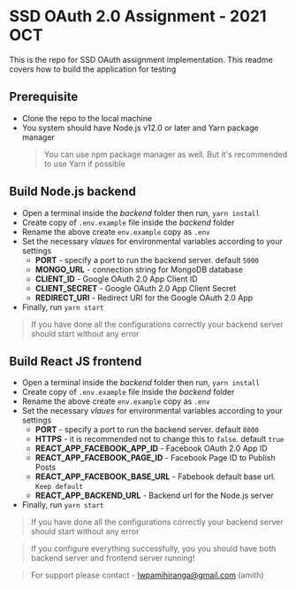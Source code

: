 # SSD OAuth 2.0 Assignment - 2021 OCT

This is the repo for SSD OAuth assignment implementation. This readme covers how to build the application for testing

## Prerequisite

- Clone the repo to the local machine
- You system should have Node.js v12.0 or later and Yarn package manager
  > You can use npm package manager as well. But it's recommended to use Yarn if possible

## Build Node.js backend

- Open a terminal inside the _backend_ folder then run, `yarn install`
- Create copy of `.env.example` file inside the _backend_ folder
- Rename the above create `env.example` copy as `.env`
- Set the necessary _vlaues_ for environmental variables according to your settings
  - **PORT** - specify a port to run the backend server. default `5000`
  - **MONGO_URL** - connection string for MongoDB database
  - **CLIENT_ID** - Google OAuth 2.0 App Client ID
  - **CLIENT_SECRET** - Google OAuth 2.0 App Client Secret
  - **REDIRECT_URI** - Redirect URI for the Google OAuth 2.0 App
- Finally, run `yarn start`

> If you have done all the configurations correctly your backend server should start without any error

## Build React JS frontend

- Open a terminal inside the _backend_ folder then run, `yarn install`
- Create copy of `.env.example` file inside the _backend_ folder
- Rename the above create `env.example` copy as `.env`
- Set the necessary _vlaues_ for environmental variables according to your settings
  - **PORT** - specify a port to run the backend server. default `8000`
  - **HTTPS** - it is recommended not to change this to `false`. default `true`
  - **REACT_APP_FACEBOOK_APP_ID** - Facebook OAuth 2.0 App ID
  - **REACT_APP_FACEBOOK_PAGE_ID** - Facebook Page ID to Publish Posts
  - **REACT_APP_FACEBOOK_BASE_URL** - Fabebook default base url. `Keep default`
  - **REACT_APP_BACKEND_URL** - Backend url for the Node.js server
- Finally, run `yarn start`

> If you have done all the configurations correctly your backend server should start without any error

> If you configure everything successfully, you you should have both backend server and frontend server running!

> For support please contact - lwpamihiranga@gmail.com (amith)
